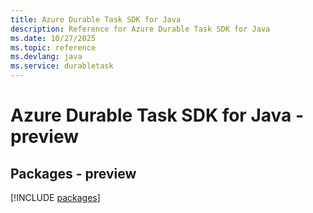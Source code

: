 ```yaml
---
title: Azure Durable Task SDK for Java
description: Reference for Azure Durable Task SDK for Java
ms.date: 10/27/2025
ms.topic: reference
ms.devlang: java
ms.service: durabletask
---
```

# Azure Durable Task SDK for Java - preview
## Packages - preview
[!INCLUDE [packages](durable-task-index.md)]